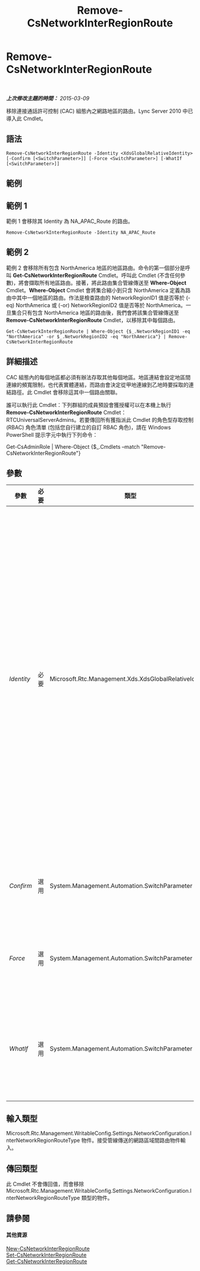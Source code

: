 ﻿---
title: Remove-CsNetworkInterRegionRoute
TOCTitle: Remove-CsNetworkInterRegionRoute
ms:assetid: 91948c03-2bcb-4e25-b0b6-23827e85bbb3
ms:mtpsurl: https://technet.microsoft.com/zh-tw/library/Gg398743(v=OCS.15)
ms:contentKeyID: 49291672
ms.date: 08/10/2015
mtps_version: v=OCS.15
ms.translationtype: HT
---

# Remove-CsNetworkInterRegionRoute

 

_**上次修改主題的時間：** 2015-03-09_

移除連接通話許可控制 (CAC) 組態內之網路地區的路由。Lync Server 2010 中已導入此 Cmdlet。

## 語法

    Remove-CsNetworkInterRegionRoute -Identity <XdsGlobalRelativeIdentity> [-Confirm [<SwitchParameter>]] [-Force <SwitchParameter>] [-WhatIf [<SwitchParameter>]]

## 範例

## 範例 1

範例 1 會移除其 Identity 為 NA\_APAC\_Route 的路由。

    Remove-CsNetworkInterRegionRoute -Identity NA_APAC_Route

## 範例 2

範例 2 會移除所有包含 NorthAmerica 地區的地區路由。命令的第一個部分是呼叫 **Get-CsNetworkInterRegionRoute** Cmdlet。呼叫此 Cmdlet (不含任何參數)，將會擷取所有地區路由。接著，將此路由集合管線傳送至 **Where-Object** Cmdlet。**Where-Object** Cmdlet 會將集合縮小到只含 NorthAmerica 定義為路由中其中一個地區的路由。作法是檢查路由的 NetworkRegionID1 值是否等於 (-eq) NorthAmerica 或 (-or) NetworkRegionID2 值是否等於 NorthAmerica。一旦集合只有包含 NorthAmerica 地區的路由後，我們會將該集合管線傳送至 **Remove-CsNetworkInterRegionRoute** Cmdlet，以移除其中每個路由。

    Get-CsNetworkInterRegionRoute | Where-Object {$_.NetworkRegionID1 -eq "NorthAmerica" -or $_.NetworkRegionID2 -eq "NorthAmerica"} | Remove-CsNetworkInterRegionRoute

## 詳細描述

CAC 組態內的每個地區都必須有辦法存取其他每個地區。地區連結會設定地區間連線的頻寬限制，也代表實體連結，而路由會決定從甲地連線到乙地時要採取的連結路徑。此 Cmdlet 會移除這其中一個路由關聯。

誰可以執行此 Cmdlet：下列群組的成員預設會獲授權可以在本機上執行 **Remove-CsNetworkInterRegionRoute** Cmdlet：RTCUniversalServerAdmins。若要傳回所有獲指派此 Cmdlet 的角色型存取控制 (RBAC) 角色清單 (包括您自行建立的自訂 RBAC 角色)，請在 Windows PowerShell 提示字元中執行下列命令：

Get-CsAdminRole | Where-Object {$\_.Cmdlets –match "Remove-CsNetworkInterRegionRoute"}

## 參數


<table>
<colgroup>
<col style="width: 25%" />
<col style="width: 25%" />
<col style="width: 25%" />
<col style="width: 25%" />
</colgroup>
<thead>
<tr class="header">
<th>參數</th>
<th>必要</th>
<th>類型</th>
<th>說明</th>
</tr>
</thead>
<tbody>
<tr class="odd">
<td><p><em>Identity</em></p></td>
<td><p>必要</p></td>
<td><p>Microsoft.Rtc.Management.Xds.XdsGlobalRelativeIdentity</p></td>
<td><p>您要移除之網路地區路由的唯一識別碼。由於網路地區路由只建立於全域範圍，因此此識別碼不需要指定範圍，而是包含一個字串，代表該路由的唯一識別名稱。</p></td>
</tr>
<tr class="even">
<td><p><em>Confirm</em></p></td>
<td><p>選用</p></td>
<td><p>System.Management.Automation.SwitchParameter</p></td>
<td><p>在執行命令前先提示確認。</p></td>
</tr>
<tr class="odd">
<td><p><em>Force</em></p></td>
<td><p>選用</p></td>
<td><p>System.Management.Automation.SwitchParameter</p></td>
<td><p>隱藏變更前所顯示的確認提示。</p></td>
</tr>
<tr class="even">
<td><p><em>WhatIf</em></p></td>
<td><p>選用</p></td>
<td><p>System.Management.Automation.SwitchParameter</p></td>
<td><p>說明執行命令時若不實際執行命令的後果。</p></td>
</tr>
</tbody>
</table>


## 輸入類型

Microsoft.Rtc.Management.WritableConfig.Settings.NetworkConfiguration.InterNetworkRegionRouteType 物件。接受管線傳送的網路區域間路由物件輸入。

## 傳回類型

此 Cmdlet 不會傳回值，而會移除 Microsoft.Rtc.Management.WritableConfig.Settings.NetworkConfiguration.InterNetworkRegionRouteType 類型的物件。

## 請參閱

#### 其他資源

[New-CsNetworkInterRegionRoute](new-csnetworkinterregionroute.md)  
[Set-CsNetworkInterRegionRoute](set-csnetworkinterregionroute.md)  
[Get-CsNetworkInterRegionRoute](get-csnetworkinterregionroute.md)

